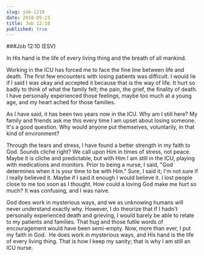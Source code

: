 ```yaml
---
slug: job-1210
date: 2010-05-23
title: Job 12:10
published: true
---
```

###Job 12:10 (ESV)

In His hand is the life of every living thing and the breath of all mankind.

Working in the ICU has forced me to face the fine line between life and death. The first few encounters with losing patients was difficult. I would lie if I said I was okay and accepted it because that is the way of life. It hurt so badly to think of what the family felt; the pain, the grief, the finality of death. I have personally experienced those feelings, maybe too much at a young age, and my heart ached for those families.

As I have said, it has been two years now in the ICU. Why am I still here? My family and friends ask me this every time I am upset about losing someone. It's a good question. Why would anyone put themselves, voluntarily, in that kind of environment?

Through the tears and stress, I have found a better strength in my faith to God. Sounds cliche right? We call upon Him in times of stress, not peace. Maybe it is cliche and predictable, but with Him I am still in the ICU, playing with medications and monitors. Prior to being a nurse, I said, "God determines when it is your time to be with Him." Sure, I said it; I'm not sure if I really believed it. Maybe if I said it enough I would believe it. I lost people close to me too soon as I thought. How could a loving God make me hurt so much? It was confusing, and I was naive.

God does work in mysterious ways, and we as unknowing humans will never understand exactly why. However, I do theorize that if I hadn't personally experienced death and grieving, I would barely be able to relate to my patients and families. That hug and those futile words of encouragement would have been semi-empty. Now, more than ever, I put my faith in God.  He does work in mysterious ways, and His hand is the life of every living thing. That is how I keep my sanity; that is why I am still an ICU nurse.